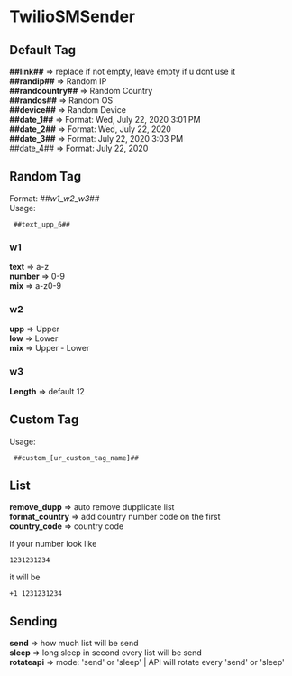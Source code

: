 # TwilioSMSender

## Default Tag

**##link##** => replace if not empty, leave empty if u dont use it<br>
**##randip##** => Random IP<br>
**##randcountry##** => Random Country<br>
**##randos##** => Random OS<br>
**##device##** => Random Device<br>
**##date_1##** => Format: Wed, July 22, 2020 3:01 PM<br>
**##date_2##** => Format: Wed, July 22, 2020<br>
**##date_3##** => Format: July 22, 2020 3:03 PM<br>
##date_4## => Format: July 22, 2020<br>

## Random Tag
Format: ##_w1_\__w2_\__w3_##<br>
Usage: 
```
 ##text_upp_6##
```

### w1
**text** => a-z<br>
**number** => 0-9<br>
**mix** => a-z0-9<br>

### w2
**upp** => Upper<br>
**low** => Lower<br>
**mix** => Upper - Lower<br>

### w3
**Length** => default 12<br>

## Custom Tag  
Usage: 
```
 ##custom_[ur_custom_tag_name]##
```

## List

**remove_dupp** => auto remove dupplicate list<br>
**format_country** => add country number code on the first<br>
**country_code** => country code<br>

if your number look like
```
1231231234
```
it will be
```
+1 1231231234
```

## Sending
**send** => how much list will be send<br>
**sleep** => long sleep in second every list will be send<br>
**rotateapi** => mode: 'send' or 'sleep' | API will rotate every 'send' or 'sleep'<br>
